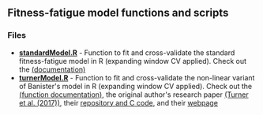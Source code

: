 ## Fitness-fatigue model functions and scripts

### Files

* [**standardModel.R**](https://github.com/bsh2/Fitness-Fatigue-Model/blob/main/functions/standardModel.R)  - Function to fit and cross-validate the standard fitness-fatigue model in R (expanding window CV applied).  Check out the [(documentation)](https://github.com/bsh2/Fitness-Fatigue-Model/blob/main/functions/documentation/standardModel.pdf)
* [**turnerModel.R**](https://github.com/bsh2/Fitness-Fatigue-Model/blob/main/functions/turnerModel.R) - Function to fit and cross-validate the non-linear variant of Banister's model in R (expanding window CV applied). Check out the [(function documentation)](), the original author's research paper [(Turner et al. (2017))](https://jim.turner.link/downloads/BHK-2017-0013.pdf), their [repository and C code](https://github.com/jturner314/nl_perf_model_opt), and their [webpage](https://jim.turner.link/)